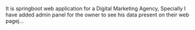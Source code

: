 It is springboot web application for a Digital Marketing Agency, Specially I have added admin panel for the owner to see his data present on their web pagej... 
